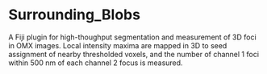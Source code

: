 # Surrounding_Blobs

A Fiji plugin for high-thoughput segmentation and measurement of 3D foci in OMX images. Local intensity maxima are mapped in 3D to seed assignment of nearby thresholded voxels, and the number of channel 1 foci within 500 nm of each channel 2 focus is measured.
